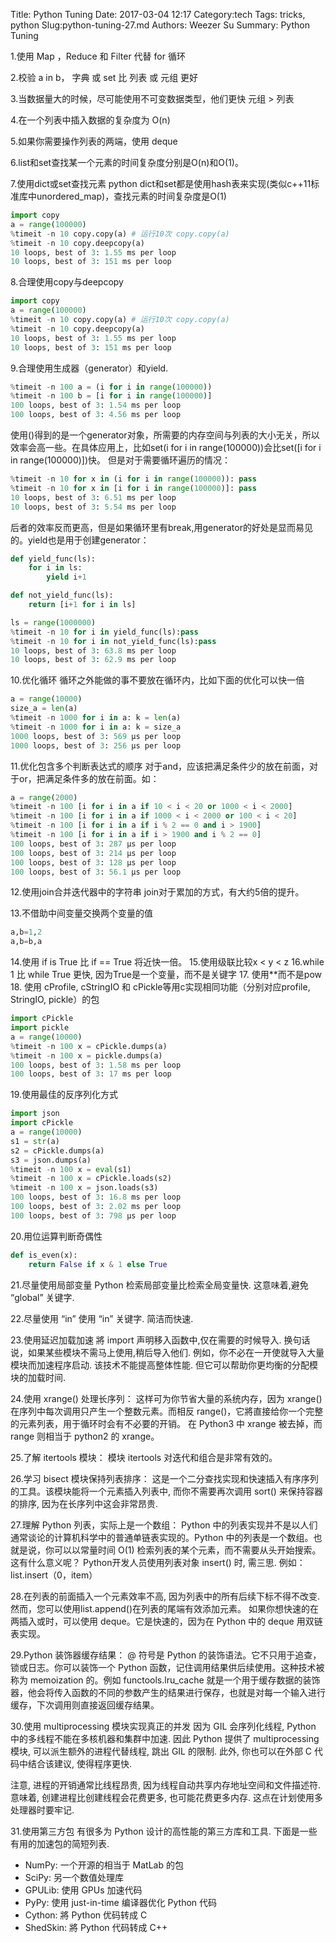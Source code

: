 Title: Python Tuning 
Date: 2017-03-04 12:17
Category:tech 
Tags: tricks, python
Slug:python-tuning-27.md 
Authors: Weezer Su
Summary: Python Tuning 

1.使用 Map ，Reduce 和 Filter 代替 for 循环

2.校验 a in b， 字典 或 set 比 列表 或 元组 更好

3.当数据量大的时候，尽可能使用不可变数据类型，他们更快 元组 > 列表

4.在一个列表中插入数据的复杂度为 O(n)

5.如果你需要操作列表的两端，使用 deque

6.list和set查找某一个元素的时间复杂度分别是O(n)和O(1)。

7.使用dict或set查找元素
python dict和set都是使用hash表来实现(类似c++11标准库中unordered_map)，查找元素的时间复杂度是O(1)
```python
import copy
a = range(100000)
%timeit -n 10 copy.copy(a) # 运行10次 copy.copy(a)
%timeit -n 10 copy.deepcopy(a)
10 loops, best of 3: 1.55 ms per loop
10 loops, best of 3: 151 ms per loop
```
8.合理使用copy与deepcopy
```python
import copy
a = range(100000)
%timeit -n 10 copy.copy(a) # 运行10次 copy.copy(a)
%timeit -n 10 copy.deepcopy(a)
10 loops, best of 3: 1.55 ms per loop
10 loops, best of 3: 151 ms per loop
```

9.合理使用生成器（generator）和yield.
```python
%timeit -n 100 a = (i for i in range(100000))
%timeit -n 100 b = [i for i in range(100000)]
100 loops, best of 3: 1.54 ms per loop
100 loops, best of 3: 4.56 ms per loop
```
使用()得到的是一个generator对象，所需要的内存空间与列表的大小无关，所以效率会高一些。在具体应用上，比如set(i for i in range(100000))会比set([i for i in range(100000)])快。
但是对于需要循环遍历的情况：
```python
%timeit -n 10 for x in (i for i in range(100000)): pass
%timeit -n 10 for x in [i for i in range(100000)]: pass
10 loops, best of 3: 6.51 ms per loop
10 loops, best of 3: 5.54 ms per loop
```
后者的效率反而更高，但是如果循环里有break,用generator的好处是显而易见的。yield也是用于创建generator：
```python
def yield_func(ls):
    for i in ls:
        yield i+1

def not_yield_func(ls):
    return [i+1 for i in ls]

ls = range(1000000)
%timeit -n 10 for i in yield_func(ls):pass
%timeit -n 10 for i in not_yield_func(ls):pass
10 loops, best of 3: 63.8 ms per loop
10 loops, best of 3: 62.9 ms per loop
```
10.优化循环
循环之外能做的事不要放在循环内，比如下面的优化可以快一倍
```python
a = range(10000)
size_a = len(a)
%timeit -n 1000 for i in a: k = len(a)
%timeit -n 1000 for i in a: k = size_a
1000 loops, best of 3: 569 µs per loop
1000 loops, best of 3: 256 µs per loop
```
11.优化包含多个判断表达式的顺序
对于and，应该把满足条件少的放在前面，对于or，把满足条件多的放在前面。如：
```python
a = range(2000)  
%timeit -n 100 [i for i in a if 10 < i < 20 or 1000 < i < 2000]
%timeit -n 100 [i for i in a if 1000 < i < 2000 or 100 < i < 20]     
%timeit -n 100 [i for i in a if i % 2 == 0 and i > 1900]
%timeit -n 100 [i for i in a if i > 1900 and i % 2 == 0]
100 loops, best of 3: 287 µs per loop
100 loops, best of 3: 214 µs per loop
100 loops, best of 3: 128 µs per loop
100 loops, best of 3: 56.1 µs per loop
```
12.使用join合并迭代器中的字符串
join对于累加的方式，有大约5倍的提升。

13.不借助中间变量交换两个变量的值
```python
a,b=1,2
a,b=b,a
```
14.使用 if is True 比 if == True 将近快一倍。
15.使用级联比较x < y < z
16.while 1 比 while True 更快, 因为True是一个变量，而不是关键字
17. 使用**而不是pow  
18. 使用 cProfile, cStringIO 和 cPickle等用c实现相同功能（分别对应profile, StringIO, pickle）的包
```python
import cPickle
import pickle
a = range(10000)
%timeit -n 100 x = cPickle.dumps(a)
%timeit -n 100 x = pickle.dumps(a)
100 loops, best of 3: 1.58 ms per loop
100 loops, best of 3: 17 ms per loop
```
19.使用最佳的反序列化方式
```python
import json
import cPickle
a = range(10000)
s1 = str(a)
s2 = cPickle.dumps(a)
s3 = json.dumps(a)
%timeit -n 100 x = eval(s1)
%timeit -n 100 x = cPickle.loads(s2)
%timeit -n 100 x = json.loads(s3)
100 loops, best of 3: 16.8 ms per loop
100 loops, best of 3: 2.02 ms per loop
100 loops, best of 3: 798 µs per loop
```
20.用位运算判断奇偶性
```python
def is_even(x):
    return False if x & 1 else True
```
21.尽量使用局部变量
Python 检索局部变量比检索全局变量快. 这意味着,避免 “global” 关键字.

22.尽量使用 “in”
使用 “in” 关键字. 简洁而快速.

23.使用延迟加载加速
將 import 声明移入函数中,仅在需要的时候导入. 换句话说，如果某些模块不需马上使用,稍后导入他们. 例如，你不必在一开使就导入大量模块而加速程序启动. 该技术不能提高整体性能. 但它可以帮助你更均衡的分配模块的加载时间.

24.使用 xrange() 处理长序列：
这样可为你节省大量的系统内存，因为 xrange() 在序列中每次调用只产生一个整数元素。而相反 range()，它將直接给你一个完整的元素列表，用于循环时会有不必要的开销。 在 Python3 中 xrange 被去掉，而 range 则相当于 python2 的 xrange。

25.了解 itertools 模块：
模块 itertools 对迭代和组合是非常有效的。

26.学习 bisect 模块保持列表排序：
这是一个二分查找实现和快速插入有序序列的工具。该模块能将一个元素插入列表中, 而你不需要再次调用 sort() 来保持容器的排序, 因为在长序列中这会非常昂贵.

27.理解 Python 列表，实际上是一个数组：
Python 中的列表实现并不是以人们通常谈论的计算机科学中的普通单链表实现的。Python 中的列表是一个数组。也就是说，你可以以常量时间 O(1) 检索列表的某个元素，而不需要从头开始搜索。这有什么意义呢？ Python开发人员使用列表对象 insert() 时, 需三思. 例如：list.insert（0，item）

28.在列表的前面插入一个元素效率不高, 因为列表中的所有后续下标不得不改变. 然而，您可以使用list.append()在列表的尾端有效添加元素。 如果你想快速的在两插入或时，可以使用 deque。它是快速的，因为在 Python 中的 deque 用双链表实现。

29.Python 装饰器缓存结果：
@ 符号是 Python 的装饰语法。它不只用于追查，锁或日志。你可以装饰一个 Python 函数，记住调用结果供后续使用。这种技术被称为 memoization 的。例如 functools.lru_cache 就是一个用于缓存数据的装饰器，他会将传入函数的不同的参数产生的结果进行保存，也就是对每一个输入进行缓存，下次调用则直接返回缓存结果。

30.使用 multiprocessing 模块实现真正的并发
因为 GIL 会序列化线程, Python 中的多线程不能在多核机器和集群中加速. 因此 Python 提供了 multiprocessing 模块, 可以派生额外的进程代替线程, 跳出 GIL 的限制. 此外, 你也可以在外部 C 代码中结合该建议, 使得程序更快.

注意, 进程的开销通常比线程昂贵, 因为线程自动共享内存地址空间和文件描述符. 意味着, 创建进程比创建线程会花费更多, 也可能花费更多内存. 这点在计划使用多处理器时要牢记.

31.使用第三方包
有很多为 Python 设计的高性能的第三方库和工具. 下面是一些有用的加速包的简短列表.

 - NumPy: 一个开源的相当于 MatLab 的包
 - SciPy: 另一个数值处理库
 - GPULib: 使用 GPUs 加速代码
 - PyPy: 使用 just-in-time 编译器优化 Python 代码
 - Cython: 將 Python 优码转成 C
 - ShedSkin: 將 Python 代码转成 C++   

